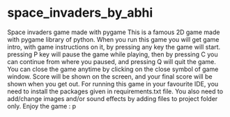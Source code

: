 # space_invaders_by_abhi
Space invaders game made with pygame 
This is a famous 2D game made with pygame library of python.
When you run this game you will get game intro, with game instructions on it, by pressing any key the game will start.
pressing P key will pause the game while playing, then by pressing C you can continue from where you paused,
and pressing Q will quit the game.
You can close the game anytime by clicking on the close symbol of game window. 
Score will be shown on the screen, and your final score will be shown when you get out.
For running this game in your favourite IDE, you need to install the packages given in requirements.txt file.
You also need to add/change images and/or sound effects by adding files to project folder only.
Enjoy the game : p

